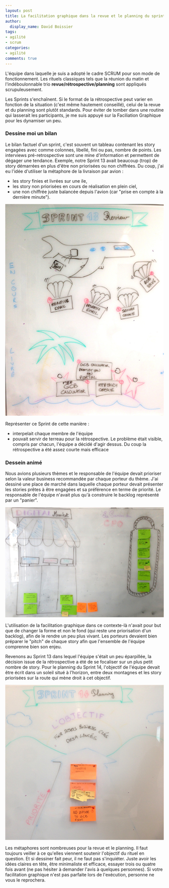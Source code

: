 ```yaml
---
layout: post
title: La facilitation graphique dans la revue et le planning du sprint
author:
  display_name: David Boissier
tags:
- agilité
- scrum
categories:
- agilité
comments: true
---
```

L'équipe dans laquelle je suis a adopté le cadre SCRUM pour son mode de fonctionnement. Les rituels classiques tels que la réunion du matin et l'indéboulonnable trio **revue/rétrospective/planning** sont appliqués scrupuleusement.

Les Sprints s'enchaînent. Si le format de la rétrospective peut varier en fonction de la situation (c'est même hautement conseillé), celui de la revue et du planning sont plutôt standards. Pour éviter de tomber dans une routine qui lasserait les participants, je me suis appuyé sur la Faciliation Graphique pour les dynamiser un peu.

### Dessine moi un bilan

Le bilan factuel d'un sprint, c'est souvent un tableau contenant les story engagées avec comme colonnes, libellé, fini ou pas, nombre de points. Les interviews pré-retrospective sont une mine d'information et permettent de dégager une tendance. Exemple, notre Sprint 13 avait beaucoup (trop) de story démarrées en plus d'être non priorisées ou non chiffrées. Du coup, j'ai eu l'idée d'utiliser la métaphore de la livraison par avion :

* les story finies et livrées sur une ile,
* les story non priorisées en cours de réalisation en plein ciel,
* une non chiffrée juste balancée depuis l'avion (car "prise en compte à la dernière minute").

![Revue du Sprint](/images/sprintReviewAvion.jpg)

Représenter ce Sprint de cette manière :

* interpelait chaque membre de l'équipe
* pouvait servir de terreau pour la rétrospective. Le problème était visible, compris par chacun, l'équipe a décidé d'agir dessus. Du coup la rétrospective a été assez courte mais efficace

### Dessein animé

Nous avions plusieurs thèmes et le responsable de l'équipe devait prioriser selon la valeur business recommandée par chaque porteur du thème. J'ai dessiné une place de marché dans laquelle chaque porteur devait présenter les stories prêtes à être engagées et sa préférence en terme de priorité. Le responsable de l'équipe n'avait plus qu'à construire le backlog représenté par un "panier".

![Planning du Sprint](/images/sprintPlanningMarket.jpg)

L'utilisation de la facilitation graphique dans ce contexte-là n'avait pour but que de changer la forme et non le fond (qui reste une priorisation d'un backlog), afin de le rendre un peu plus vivant. Les porteurs devaient bien préparer le "pitch" de chaque story afin que l'ensemble de l'équipe comprenne bien son enjeu.

Revenons au Sprint 13 dans lequel l'équipe s'était un peu éparpillée, la décision issue de la rétrospective a été de se focaliser sur un plus petit nombre de story. Pour le planning du Sprint 14, l'objectif de l'équipe devait être écrit dans un soleil situé à l'horizon, entre deux montagnes et les story priorisées sur la route qui mène droit à cet objectif.

![Planning du Sprint](/images/sprintPlanningSunRoad.jpg)

Les métaphores sont nombreuses pour la revue et le planning. Il faut toujours veiller à ce qu'elles viennent soutenir l'objectif du rituel en question. Et si dessiner fait peur, il ne faut pas s'inquiéter. Juste avoir les idées claires en tête, être minimaliste et efficace, essayer trois ou quatre fois avant (ne pas hésiter à demander l'avis à quelques personnes). Si votre facilitation graphique n'est pas parfaite lors de l'exécution, personne ne vous le reprochera.
